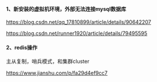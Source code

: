 #### 1、新安装的虚拟机环境，外部无法连接mysql数据库

https://blog.csdn.net/qq_17810899/article/details/90642207

https://blog.csdn.net/runner1920/article/details/79495595



#### 2、redis操作

主从复制，哨兵模式，和集群cluster

https://www.jianshu.com/p/fa29d4ef9cc7